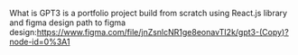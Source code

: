 What is GPT3 is a portfolio project build from scratch using React.js library and figma design
path to figma design:https://www.figma.com/file/jnZsnlcNR1ge8eonavTI2k/gpt3-(Copy)?node-id=0%3A1